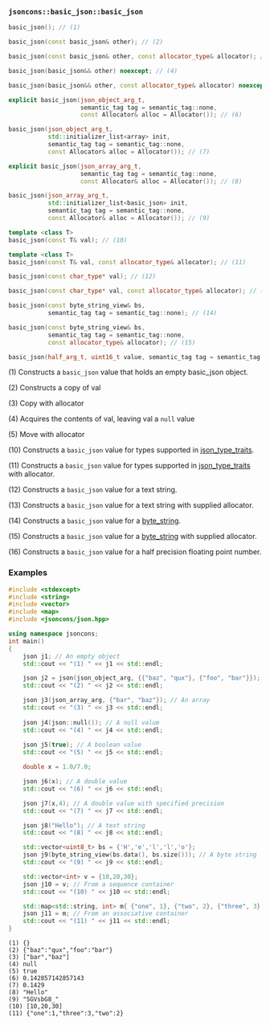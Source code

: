 ### `jsoncons::basic_json::basic_json`

```c++
basic_json(); // (1)

basic_json(const basic_json& other); // (2)

basic_json(const basic_json& other, const allocator_type& allocator); // (3)

basic_json(basic_json&& other) noexcept; // (4)

basic_json(basic_json&& other, const allocator_type& allocator) noexcept; // (5)

explicit basic_json(json_object_arg_t, 
                    semantic_tag tag = semantic_tag::none, 
                    const Allocator& alloc = Allocator()); // (6) 

basic_json(json_object_arg_t, 
           std::initializer_list<array> init, 
           semantic_tag tag = semantic_tag::none, 
           const Allocator& alloc = Allocator()); // (7)

explicit basic_json(json_array_arg_t, 
                    semantic_tag tag = semantic_tag::none, 
                    const Allocator& alloc = Allocator()); // (8)

basic_json(json_array_arg_t, 
           std::initializer_list<basic_json> init, 
           semantic_tag tag = semantic_tag::none, 
           const Allocator& alloc = Allocator()); // (9)

template <class T>
basic_json(const T& val); // (10)

template <class T>
basic_json(const T& val, const allocator_type& allocator); // (11)

basic_json(const char_type* val); // (12)

basic_json(const char_type* val, const allocator_type& allocator); // (13)

basic_json(const byte_string_view& bs,
           semantic_tag tag = semantic_tag::none); // (14)

basic_json(const byte_string_view& bs, 
           semantic_tag tag = semantic_tag::none, 
           const allocator_type& allocator); // (15)

basic_json(half_arg_t, uint16_t value, semantic_tag tag = semantic_tag::none); // (16)
```

(1) Constructs a `basic_json` value that holds an empty basic_json object. 

(2) Constructs a copy of val

(3) Copy with allocator

(4) Acquires the contents of val, leaving val a `null` value

(5) Move with allocator

(10) Constructs a `basic_json` value for types supported in [json_type_traits](json_type_traits.md).

(11) Constructs a `basic_json` value for types supported in [json_type_traits](json_type_traits.md) with allocator.

(12) Constructs a `basic_json` value for a text string.

(13) Constructs a `basic_json` value for a text string with supplied allocator.

(14) Constructs a `basic_json` value for a [byte_string](../byte_string.md).

(15) Constructs a `basic_json` value for a [byte_string](../byte_string.md) with supplied allocator.

(16) Constructs a `basic_json` value for a half precision floating point number.

### Examples

```c++
#include <stdexcept>
#include <string>
#include <vector>
#include <map>
#include <jsoncons/json.hpp>

using namespace jsoncons;
int main()
{
    json j1; // An empty object
    std::cout << "(1) " << j1 << std::endl;

    json j2 = json(json_object_arg, {{"baz", "qux"}, {"foo", "bar"}}); // An object 
    std::cout << "(2) " << j2 << std::endl;

    json j3(json_array_arg, {"bar", "baz"}); // An array 
    std::cout << "(3) " << j3 << std::endl;
  
    json j4(json::null()); // A null value
    std::cout << "(4) " << j4 << std::endl;
    
    json j5(true); // A boolean value
    std::cout << "(5) " << j5 << std::endl;

    double x = 1.0/7.0;

    json j6(x); // A double value
    std::cout << "(6) " << j6 << std::endl;

    json j7(x,4); // A double value with specified precision
    std::cout << "(7) " << j7 << std::endl;

    json j8("Hello"); // A text string
    std::cout << "(8) " << j8 << std::endl;

    std::vector<uint8_t> bs = {'H','e','l','l','o'};
    json j9(byte_string_view(bs.data(), bs.size())); // A byte string
    std::cout << "(9) " << j9 << std::endl;

    std::vector<int> v = {10,20,30};
    json j10 = v; // From a sequence container
    std::cout << "(10) " << j10 << std::endl;

    std::map<std::string, int> m{ {"one", 1}, {"two", 2}, {"three", 3} };
    json j11 = m; // From an associative container
    std::cout << "(11) " << j11 << std::endl;
}
```

```
(1) {}
(2) {"baz":"qux","foo":"bar"}
(3) ["bar","baz"]
(4) null
(5) true
(6) 0.142857142857143
(7) 0.1429
(8) "Hello"
(9) "SGVsbG8_"
(10) [10,20,30]
(11) {"one":1,"three":3,"two":2}
```
